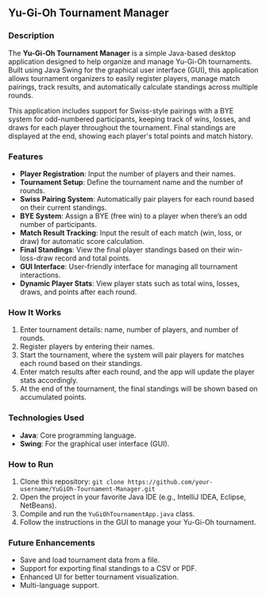 ## Yu-Gi-Oh Tournament Manager

### Description
The **Yu-Gi-Oh Tournament Manager** is a simple Java-based desktop application designed to help organize and manage Yu-Gi-Oh tournaments. Built using Java Swing for the graphical user interface (GUI), this application allows tournament organizers to easily register players, manage match pairings, track results, and automatically calculate standings across multiple rounds.

This application includes support for Swiss-style pairings with a BYE system for odd-numbered participants, keeping track of wins, losses, and draws for each player throughout the tournament. Final standings are displayed at the end, showing each player's total points and match history.

### Features
- **Player Registration**: Input the number of players and their names.
- **Tournament Setup**: Define the tournament name and the number of rounds.
- **Swiss Pairing System**: Automatically pair players for each round based on their current standings.
- **BYE System**: Assign a BYE (free win) to a player when there’s an odd number of participants.
- **Match Result Tracking**: Input the result of each match (win, loss, or draw) for automatic score calculation.
- **Final Standings**: View the final player standings based on their win-loss-draw record and total points.
- **GUI Interface**: User-friendly interface for managing all tournament interactions.
- **Dynamic Player Stats**: View player stats such as total wins, losses, draws, and points after each round.

### How It Works
1. Enter tournament details: name, number of players, and number of rounds.
2. Register players by entering their names.
3. Start the tournament, where the system will pair players for matches each round based on their standings.
4. Enter match results after each round, and the app will update the player stats accordingly.
5. At the end of the tournament, the final standings will be shown based on accumulated points.

### Technologies Used
- **Java**: Core programming language.
- **Swing**: For the graphical user interface (GUI).

### How to Run
1. Clone this repository: `git clone https://github.com/your-username/YuGiOh-Tournament-Manager.git`
2. Open the project in your favorite Java IDE (e.g., IntelliJ IDEA, Eclipse, NetBeans).
3. Compile and run the `YuGiOhTournamentApp.java` class.
4. Follow the instructions in the GUI to manage your Yu-Gi-Oh tournament.

### Future Enhancements
- Save and load tournament data from a file.
- Support for exporting final standings to a CSV or PDF.
- Enhanced UI for better tournament visualization.
- Multi-language support.
